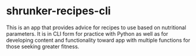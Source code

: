 # shrunker-recipes-cli

This is an app that provides advice for recipes to use based on nutritional parameters. It is in CLI form for practice with Python as well as for developing content and functionality toward app with multiple functions for those seeking greater fitness.
